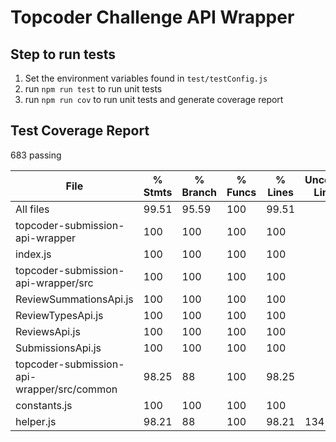# Topcoder Challenge API Wrapper

## Step to run tests

1. Set the environment variables found in `test/testConfig.js`
2. run `npm run test` to run unit tests
3. run `npm run cov` to run unit tests and generate coverage report

## Test Coverage Report

683 passing

File                                        |  % Stmts | % Branch |  % Funcs |  % Lines | Uncovered Line #s |
--------------------------------------------|----------|----------|----------|----------|-------------------
All files                                   |    99.51 |    95.59 |      100 |    99.51 |
 topcoder-submission-api-wrapper            |      100 |      100 |      100 |      100 |
  index.js                                  |      100 |      100 |      100 |      100 |
 topcoder-submission-api-wrapper/src        |      100 |      100 |      100 |      100 |
  ReviewSummationsApi.js                    |      100 |      100 |      100 |      100 |
  ReviewTypesApi.js                         |      100 |      100 |      100 |      100 |
  ReviewsApi.js                             |      100 |      100 |      100 |      100 |
  SubmissionsApi.js                         |      100 |      100 |      100 |      100 |
 topcoder-submission-api-wrapper/src/common |    98.25 |       88 |      100 |    98.25 |
  constants.js                              |      100 |      100 |      100 |      100 |
  helper.js                                 |    98.21 |       88 |      100 |    98.21 |               134
